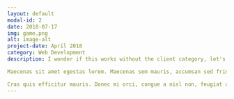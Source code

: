 ```yaml
---
layout: default
modal-id: 2
date: 2018-07-17
img: game.png
alt: image-alt
project-date: April 2018
category: Web Development
description: I wonder if this works without the client category, let's see.

Maecenas sit amet egestas lorem. Maecenas sem mauris, accumsan sed fringilla quis, auctor sagittis purus. Suspendisse et tellus velit. Nulla facilisi. Aliquam sodales felis dolor. Ut id massa condimentum, aliquet ligula sed, hendrerit sem. Phasellus a tortor vitae mi varius imperdiet at ac erat. Pellentesque condimentum mauris nec enim vehicula tincidunt. Etiam eleifend ante eget aliquet cursus.

Cras quis efficitur mauris. Donec mi orci, congue a nisl non, feugiat ultrices erat. Donec vel nulla feugiat, venenatis ligula vel, lacinia sapien. Duis augue arcu, cursus vel quam sed, pulvinar congue eros. Mauris egestas lacinia leo et aliquam. Etiam euismod augue mauris, at volutpat leo semper et. Vivamus justo metus, maximus quis lectus euismod, semper efficitur tortor. Etiam tristique venenatis orci, eu accumsan ligula congue sit amet. Maecenas bibendum maximus dolor, ac hendrerit leo interdum ac. Fusce consectetur at ipsum vel venenatis. Donec sit amet odio aliquam, euismod leo blandit, interdum odio. Donec pellentesque quis justo nec blandit. In eget urna faucibus, condimentum mauris in, tempus erat.
---
```


